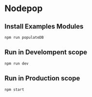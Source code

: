 # Nodepop

## Install Examples Modules

```
npm run populateDB
```

## Run in Develompent scope

```
npm run dev
```

## Run in Production scope

```
npm start
```